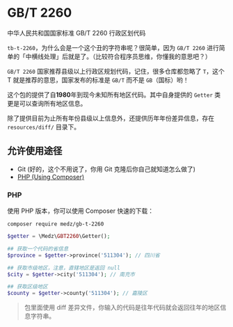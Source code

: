 # GB/T 2260

中华人民共和国国家标准 GB/T 2260 行政区划代码

`tb-t-2260`，为什么会是一个这个丑的字符串呢？很简单，因为 `GB/T 2260` 进行简单的「中横线处理」后就是了。（比较符合程序员思维，你懂我的意思吧？）

`GB/T 2260` 国家推荐县级以上行政区规划代码，记住，很多仓库都忽略了 `T`，这个 T 就是推荐的意思，国家发布的标准是 `GB/T` 而不是 `GB`（国标）哟！

这个包的提供了自**1980**年到现今未知所有地区代码。其中自身提供的 `Getter` 类更是可以查询所有地区信息。

除了提供目前为止所有年份县级以上信息外，还提供历年年份差异信息，存在 `resources/diff/` 目录下。

## 允许使用途径

- Git (好的，这个不用说了，你用 Git 克隆后你自己就知道怎么做了)
- [PHP (Using Composer)](#php)

### PHP

使用 PHP 版本，你可以使用 Composer 快速的下载：

```
composer require medz/gb-t-2260
```

```php
$getter = \Medz\GBT2260\Getter();

## 获取一个代码的省信息
$province = $getter->province('511304'); // 四川省

## 获取市级地区，注意，直辖地区是返回 null
$city = $getter->city('511304'); // 南充市

## 获取区级地区
$county = $getter->county('511304'); // 嘉陵区
```

> 包里面使用 diff 差异文件，你输入的代码是往年代码就会返回往年的地区信息字符串。
